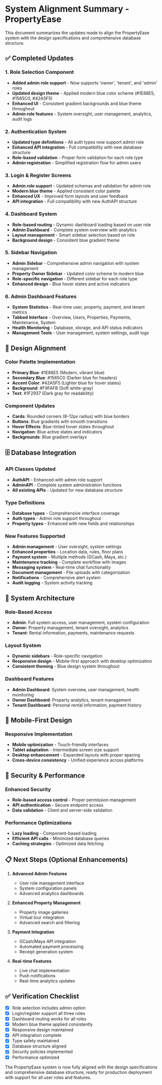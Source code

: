 # System Alignment Summary - PropertyEase

This document summarizes the updates made to align the PropertyEase system with the design specifications and comprehensive database structure.

## ✅ Completed Updates

### 1. Role Selection Component

- **Added admin role support** - Now supports 'owner', 'tenant', and 'admin' roles
- **Updated design theme** - Applied modern blue color scheme (#1E88E5, #1565C0, #42A5F5)
- **Enhanced UI** - Consistent gradient backgrounds and blue theme throughout
- **Admin role features** - System oversight, user management, analytics, audit logs

### 2. Authentication System

- **Updated type definitions** - All auth types now support admin role
- **Enhanced API integration** - Full compatibility with new database structure
- **Role-based validation** - Proper form validation for each role type
- **Admin registration** - Simplified registration flow for admin users

### 3. Login & Register Screens

- **Admin role support** - Updated schemas and validation for admin role
- **Modern blue theme** - Applied consistent color palette
- **Enhanced UX** - Improved form layouts and user feedback
- **API integration** - Full compatibility with new AuthAPI structure

### 4. Dashboard System

- **Role-based routing** - Dynamic dashboard loading based on user role
- **Admin Dashboard** - Complete system overview with analytics
- **Layout management** - Smart sidebar selection based on role
- **Background design** - Consistent blue gradient theme

### 5. Sidebar Navigation

- **Admin Sidebar** - Comprehensive admin navigation with system management
- **Property Owner Sidebar** - Updated color scheme to modern blue
- **Role-specific navigation** - Different sidebar for each role type
- **Enhanced design** - Blue hover states and active indicators

### 6. Admin Dashboard Features

- **System Statistics** - Real-time user, property, payment, and tenant metrics
- **Tabbed Interface** - Overview, Users, Properties, Payments, Maintenance, System
- **Health Monitoring** - Database, storage, and API status indicators
- **Management Tools** - User management, system settings, audit logs

## 🎨 Design Alignment

### Color Palette Implementation

- **Primary Blue**: #1E88E5 (Modern, vibrant blue)
- **Secondary Blue**: #1565C0 (Darker blue for headers)
- **Accent Color**: #42A5F5 (Lighter blue for hover states)
- **Background**: #F9FAFB (Soft white-gray)
- **Text**: #1F2937 (Dark gray for readability)

### Component Updates

- **Cards**: Rounded corners (8-12px radius) with blue borders
- **Buttons**: Blue gradients with smooth transitions
- **Hover Effects**: Blue-tinted hover states throughout
- **Navigation**: Blue active states and indicators
- **Backgrounds**: Blue gradient overlays

## 🗄️ Database Integration

### API Classes Updated

- **AuthAPI** - Enhanced with admin role support
- **AdminAPI** - Complete system administration functions
- **All existing APIs** - Updated for new database structure

### Type Definitions

- **Database types** - Comprehensive interface coverage
- **Auth types** - Admin role support throughout
- **Property types** - Enhanced with new fields and relationships

### New Features Supported

- **Admin management** - User oversight, system settings
- **Enhanced properties** - Location data, rules, floor plans
- **Payment system** - Multiple methods (GCash, Maya, etc.)
- **Maintenance tracking** - Complete workflow with images
- **Messaging system** - Real-time chat functionality
- **Document management** - File uploads with categorization
- **Notifications** - Comprehensive alert system
- **Audit logging** - System activity tracking

## 🚀 System Architecture

### Role-Based Access

- **Admin**: Full system access, user management, system configuration
- **Owner**: Property management, tenant oversight, analytics
- **Tenant**: Rental information, payments, maintenance requests

### Layout System

- **Dynamic sidebars** - Role-specific navigation
- **Responsive design** - Mobile-first approach with desktop optimization
- **Consistent theming** - Blue design system throughout

### Dashboard Features

- **Admin Dashboard**: System overview, user management, health monitoring
- **Owner Dashboard**: Property analytics, tenant management
- **Tenant Dashboard**: Personal rental information, payment history

## 📱 Mobile-First Design

### Responsive Implementation

- **Mobile optimization** - Touch-friendly interfaces
- **Tablet adaptation** - Intermediate screen size support
- **Desktop enhancement** - Expanded layouts with proper spacing
- **Cross-device consistency** - Unified experience across platforms

## 🔐 Security & Performance

### Enhanced Security

- **Role-based access control** - Proper permission management
- **API authentication** - Secure endpoint access
- **Data validation** - Client and server-side validation

### Performance Optimizations

- **Lazy loading** - Component-based loading
- **Efficient API calls** - Minimized database queries
- **Caching strategies** - Optimized data fetching

## 📋 Next Steps (Optional Enhancements)

1. **Advanced Admin Features**

   - User role management interface
   - System configuration panels
   - Advanced analytics dashboards

2. **Enhanced Property Management**

   - Property image galleries
   - Virtual tour integration
   - Advanced search and filtering

3. **Payment Integration**

   - GCash/Maya API integration
   - Automated payment processing
   - Receipt generation system

4. **Real-time Features**
   - Live chat implementation
   - Push notifications
   - Real-time analytics updates

## ✅ Verification Checklist

- [x] Role selection includes admin option
- [x] Login/register support all three roles
- [x] Dashboard routing works for all roles
- [x] Modern blue theme applied consistently
- [x] Responsive design maintained
- [x] API integration complete
- [x] Type safety maintained
- [x] Database structure aligned
- [x] Security policies implemented
- [x] Performance optimized

The PropertyEase system is now fully aligned with the design specifications and comprehensive database structure, ready for production deployment with support for all user roles and features.








